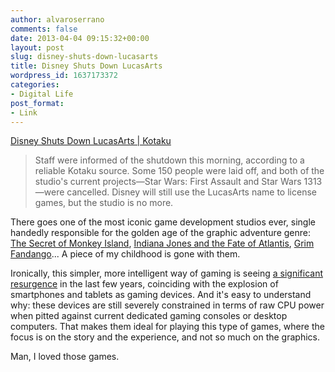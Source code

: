 ```yaml
---
author: alvaroserrano
comments: false
date: 2013-04-04 09:15:32+00:00
layout: post
slug: disney-shuts-down-lucasarts
title: Disney Shuts Down LucasArts
wordpress_id: 1637173372
categories:
- Digital Life
post_format:
- Link
---
```


[Disney Shuts Down LucasArts | Kotaku](http://kotaku.com/disney-shuts-down-lucasarts-468473749)



<blockquote>Staff were informed of the shutdown this morning, according to a reliable Kotaku source. Some 150 people were laid off, and both of the studio's current projects—Star Wars: First Assault and Star Wars 1313—were cancelled. Disney will still use the LucasArts name to license games, but the studio is no more.
</blockquote>



There goes one of the most iconic game development studios ever, single handedly responsible for the golden age of the graphic adventure genre: [The Secret of Monkey Island](http://en.wikipedia.org/wiki/The_Secret_of_Monkey_Island), [Indiana Jones and the Fate of Atlantis](http://en.wikipedia.org/wiki/Indiana_Jones_and_the_Fate_of_Atlantis), [Grim Fandango](http://en.wikipedia.org/wiki/Grim_fandango)... A piece of my childhood is gone with them.

Ironically, this simpler, more intelligent way of gaming is seeing [a significant resurgence](https://itunes.apple.com/us/app/secret-monkey-island-edicion/id324741347?l=es&mt=8) in the last few years, coinciding with the explosion of smartphones and tablets as gaming devices. And it's easy to understand why: these devices are still severely constrained in terms of raw CPU power when pitted against current dedicated gaming consoles or desktop computers. That makes them ideal for playing this type of games, where the focus is on the story and the experience, and not so much on the graphics.

Man, I loved those games.
